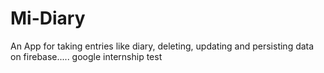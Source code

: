 # Mi-Diary
An App for taking entries like diary, deleting, updating and persisting data on firebase..... google internship test
